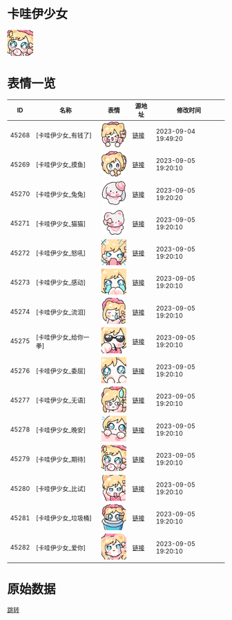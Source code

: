# 卡哇伊少女

<img src="./cover.png" height="60" alt="cover" />

# 表情一览

|ID|名称|表情|源地址|修改时间|
|----|----|----|----|----|
|45268|[卡哇伊少女_有钱了]|<img src="./pic/045268_%5B卡哇伊少女_有钱了%5D.png" height="60" alt="有钱了"/>|[链接](https://i0.hdslb.com/bfs/garb/b99ead60f0ca267459ffa9aa1e49905b5dc332fe.png)|2023-09-04 19:49:20|
|45269|[卡哇伊少女_摸鱼]|<img src="./pic/045269_%5B卡哇伊少女_摸鱼%5D.png" height="60" alt="摸鱼"/>|[链接](https://i0.hdslb.com/bfs/garb/ae5ca39c2613e0cb903b23cc09a8d42e599aebd3.png)|2023-09-05 19:20:10|
|45270|[卡哇伊少女_兔兔]|<img src="./pic/045270_%5B卡哇伊少女_兔兔%5D.png" height="60" alt="兔兔"/>|[链接](https://i0.hdslb.com/bfs/garb/a26c84e887e652c68044651d3e1e5e06c8b8b19f.png)|2023-09-05 19:20:20|
|45271|[卡哇伊少女_猫猫]|<img src="./pic/045271_%5B卡哇伊少女_猫猫%5D.png" height="60" alt="猫猫"/>|[链接](https://i0.hdslb.com/bfs/garb/3c9dde4a0e216712b3146514404ad7dcad75f2ea.png)|2023-09-05 19:20:10|
|45272|[卡哇伊少女_怒吼]|<img src="./pic/045272_%5B卡哇伊少女_怒吼%5D.png" height="60" alt="怒吼"/>|[链接](https://i0.hdslb.com/bfs/garb/1ebec2e05bdd1d1894eb8ff2fa26168b1e712d13.png)|2023-09-05 19:20:10|
|45273|[卡哇伊少女_感动]|<img src="./pic/045273_%5B卡哇伊少女_感动%5D.png" height="60" alt="感动"/>|[链接](https://i0.hdslb.com/bfs/garb/02d34cd71ba9409d46004b5ccea98434dccf4dd1.png)|2023-09-05 19:20:10|
|45274|[卡哇伊少女_流泪]|<img src="./pic/045274_%5B卡哇伊少女_流泪%5D.png" height="60" alt="流泪"/>|[链接](https://i0.hdslb.com/bfs/garb/ca395d4b439f34846b7513ba7531ea491a20a425.png)|2023-09-05 19:20:10|
|45275|[卡哇伊少女_给你一拳]|<img src="./pic/045275_%5B卡哇伊少女_给你一拳%5D.png" height="60" alt="给你一拳"/>|[链接](https://i0.hdslb.com/bfs/garb/e5df58229a54534246849178c67b9096f73869be.png)|2023-09-05 19:20:10|
|45276|[卡哇伊少女_委屈]|<img src="./pic/045276_%5B卡哇伊少女_委屈%5D.png" height="60" alt="委屈"/>|[链接](https://i0.hdslb.com/bfs/garb/73af38642a5c879680cd7223f38b0747c1f416c6.png)|2023-09-05 19:20:10|
|45277|[卡哇伊少女_无语]|<img src="./pic/045277_%5B卡哇伊少女_无语%5D.png" height="60" alt="无语"/>|[链接](https://i0.hdslb.com/bfs/garb/0c4e804c4c14abc496aa3601864ec42d2cc93b7f.png)|2023-09-05 19:20:10|
|45278|[卡哇伊少女_晚安]|<img src="./pic/045278_%5B卡哇伊少女_晚安%5D.png" height="60" alt="晚安"/>|[链接](https://i0.hdslb.com/bfs/garb/e39346a84cdca4908c949050cbf6d1cad16dfa72.png)|2023-09-05 19:20:10|
|45279|[卡哇伊少女_期待]|<img src="./pic/045279_%5B卡哇伊少女_期待%5D.png" height="60" alt="期待"/>|[链接](https://i0.hdslb.com/bfs/garb/13e937a22d77f7fbe97cdbd10d2d97151ec3ba76.png)|2023-09-05 19:20:10|
|45280|[卡哇伊少女_比试]|<img src="./pic/045280_%5B卡哇伊少女_比试%5D.png" height="60" alt="比试"/>|[链接](https://i0.hdslb.com/bfs/garb/c0b50c7d14250576035b548e3d7d9cb231a95aa5.png)|2023-09-05 19:20:10|
|45281|[卡哇伊少女_垃圾桶]|<img src="./pic/045281_%5B卡哇伊少女_垃圾桶%5D.png" height="60" alt="垃圾桶"/>|[链接](https://i0.hdslb.com/bfs/garb/fe2dfe54f64da2cc9d61459dbae62940e7c3b5a0.png)|2023-09-05 19:20:10|
|45282|[卡哇伊少女_爱你]|<img src="./pic/045282_%5B卡哇伊少女_爱你%5D.png" height="60" alt="爱你"/>|[链接](https://i0.hdslb.com/bfs/garb/124fa6dc9b65f12b892cd3751933d1d87bd2c630.png)|2023-09-05 19:20:10|

# 原始数据

[跳转](./raw.json)

